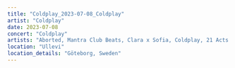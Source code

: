 ```yaml
---
title: "Coldplay_2023-07-08_Coldplay"
artist: "Coldplay"
date: 2023-07-08
concert: "Coldplay"
artists: "Aborted, Mantra Club Beats, Clara x Sofia, Coldplay, 21 Acts of Manslaughter	Grindcore	United States, Buckshot, ABBA, Bladee, CHVRCHES, 9 Foot Super SoldierCrossoverHardcore, 12 Gauge Rampage, 324	Grindcore	Japan"
location: "Ullevi"
location_details: "Göteborg, Sweden"
---
```

